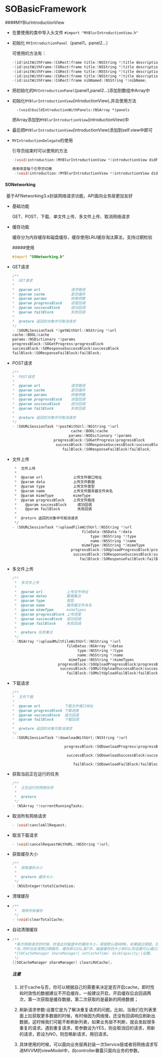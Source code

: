 # 	SOBasicFramework

####MYBlurIntroductionView

* 在要使用的类中导入头文件 `#import "MYBlurIntroductionView.h"`
* 初始化 `MYIntroductionPanel`（panel1，panel2...）

  可使用的方法有：
  ​	

  ```objective-c
  -(id)initWithFrame:(CGRect)frame title:(NSString *)title description:(NSString *)description;
  -(id)initWithFrame:(CGRect)frame title:(NSString *)title description:(NSString *)description header:(UIView *)headerView;
  -(id)initWithFrame:(CGRect)frame title:(NSString *)title description:(NSString *)description image:(UIImage *)image;
  -(id)initWithFrame:(CGRect)frame title:(NSString *)title description:(NSString *)description image:(UIImage *)image header:(UIView *)headerView;
  -(id)initWithFrame:(CGRect)frame nibNamed:(NSString *)nibName;
  ```

* 把初始化的`MYIntroductionPanel`(panel1,panel2...)添加到数组中Array中
* 初始化`MYBlurIntroductionView`(introductionView),并且使用方法
	
		-(void)buildIntroductionWithPanels:(NSArray *)panels
	
	把Array添加到`MYBlurIntroductionView`(introductionView)中
* 最后把`MYBlurIntroductionView`(introductionView)添加到self.view中即可
* `MYIntroductionDelegate`的使用

   引导页结束时可以使用的方法
   ```objective-c
   -(void)introduction:(MYBlurIntroductionView *)introductionView didFinishWithType:(MYFinishType)finishType;
   ```

   ```objective-c
   用来改变每个引导页切换
    -(void)introduction:(MYBlurIntroductionView *)introductionView didChangeToPanel:(MYIntroductionPanel *)panel withIndex:(NSInteger)panelIndex;
   ```

#### SONetworking

​	基于AFNetworking3.x封装网络请求功能，API面向业务层更加友好

- 基础功能

  GET、POST、下载、单文件上传、多文件上传、取消网络请求

- 缓存功能

  缓存分为内存缓存和磁盘缓存，缓存使用LRU缓存淘汰算法，支持过期检验

  #####使用

  ```objective-c
  #import "SONetworking.h"
  ```

* GET请求

  ```objective-c
  /**
  *  GET请求
  *
  *  @param url              请求路径
  *  @param cache            是否缓存
  *  @param params           拼接参数
  *  @param progressBlock    进度回调
  *  @param successBlock     成功回调
  *  @param failBlock        失败回调
  *
  *  @return 返回的对象中可取消请求
  */
  - (SOURLSessionTask *)getWithUrl:(NSString *)url
  cache:(BOOL)cache
  params:(NSDictionary *)params
  progressBlock:(SOGetProgress)progressBlock
  successBlock:(SOResponseSuccessBlock)successBlock
  failBlock:(SOResponseFailBlock)failBlock;
  ```

* POST请求

  ```objective-c
  /**
  *  POST请求
  *
  *  @param url              请求路径
  *  @param cache            是否缓存
  *  @param params           拼接参数
  *  @param progressBlock    进度回调
  *  @param successBlock     成功回调
  *  @param failBlock        失败回调
  *
  *  @return 返回的对象中可取消请求
  */
  - (SOURLSessionTask *)postWithUrl:(NSString *)url
                             cache:(BOOL)cache
                            params:(NSDictionary *)params
                     progressBlock:(SOGetProgress)progressBlock
                      successBlock:(SOResponseSuccessBlock)successBlock
                         failBlock:(SOResponseFailBlock)failBlock;
  ```

* 文件上传

  ```objective-c
   *  文件上传
   *
   *  @param url              上传文件接口地址
   *  @param data             上传文件数据
   *  @param type             上传文件类型
   *  @param name             上传文件服务器文件夹名
   *  @param mimeType         mimeType
   *  @param progressBlock    上传文件路径
   *	@param successBlock     成功回调
   *	@param failBlock		失败回调
   *
   *  @return 返回的对象中可取消请求
   */
  - (SOURLSessionTask *)uploadFileWithUrl:(NSString *)url
                                  fileData:(NSData *)data
                                      type:(NSString *)type
                                      name:(NSString *)name
                                  mimeType:(NSString *)mimeType
                             progressBlock:(SOUploadProgressBlock)progressBlock
                              successBlock:(SOResponseSuccessBlock)successBlock
                                 failBlock:(SOResponseFailBlock)failBlock;
  ```

* 多文件上传

  ```objective-c
  /**
   *  多文件上传
   *
   *  @param url           上传文件地址
   *  @param datas         数据集合
   *  @param type          类型
   *  @param name          服务器文件夹名
   *  @param mimeType      mimeTypes
   *  @param progressBlock 上传进度
   *  @param successBlock  成功回调
   *  @param failBlock     失败回调
   *
   *  @return 任务集合
   */
  - (NSArray *)uploadMultFileWithUrl:(NSString *)url
                           fileDatas:(NSArray *)datas
                                type:(NSString *)type
                                name:(NSString *)name
                            mimeType:(NSString *)mimeTypes
                       progressBlock:(SOUploadProgressBlock)progressBlock
                        successBlock:(SOMultUploadSuccessBlock)successBlock
                           failBlock:(SOMultUploadFailBlock)failBlock;
  ```

* 下载请求

  ```objective-c
  /**
  *  文件下载
  *
  *  @param url           下载文件接口地址
  *  @param progressBlock 下载进度
  *  @param successBlock  成功回调
  *  @param failBlock     下载回调
  *
  *  @return 返回的对象可取消请求
  */
  - (SOURLSessionTask *)downloadWithUrl:(NSString *)url
  
                          progressBlock:(SODownloadProgress)progressBlock
  
                           successBlock:(SODownloadSuccessBlock)successBlock
  
                              failBlock:(SODownloadFailBlock)failBlock;
  ```

* 获取当前正在运行的任务

  ```objective-c
  /**
   *  正在运行的网络任务
   *
   *  @return 
   */
  - (NSArray *)currentRunningTasks;
  ```

* 取消所有网络请求

  ```objective-c
  - (void)cancleAllRequest;
  ```

* 取消下载请求

  ```objective-c
  - (void)cancelRequestWithURL:(NSString *)url;
  ```

* 获取缓存大小

  ```objective-c
  /**
   *  获取缓存大小
   *
   *  @return 缓存大小
   */
  - (NSUInteger)totalCacheSize;
  ```

* 清理缓存

* ```objective-c
  /**
   *  清除所有缓存
   */
  - (void)clearTotalCache;
  ```

* 自动清理缓存

* ```objective-c
  /**
   *每次网络请求的时候，检查此时磁盘中的缓存大小，阈值默认是40MB，如果超过阈值，则清理LRU缓
   *存,同时也会清理过期缓存，缓存默认SSL是7天，磁盘缓存的大小和SSL的设置可以通过该方法
   *[SOCacheManager shareManager] setCacheTime: diskCapacity:]设置。
   */
  [[SOCacheManager shareManager] clearLRUCache];
  ```

  ##### 注意

  1. 对于cache与否，你可以根据自己的需要来决定是否开启cache，即时性和时效性的数据建议不开启缓存，一般建议开启，开启缓存后会回调两次，第一次获取是缓存数据，第二次获取的是最新的网络数据；

  2. 刷新请求参数:设置它是为了解决重复请求的问题。比如，当我们在列表里面上拉获取更多数据的时候，有时候因为网络慢，还没有回调响应刷新出数据，这时候我们可能不断刷新列表，如果业务层不判断，就会发起很多重复的请求。遇到重复请求，若参数设为YES，则会取消旧的请求，用新的请求，若设为NO，则忽略新请求，用旧请求。

  3. 具体使用的时候，可以面向业务层再封装一次Service层或者将网络请求写进MVVM的viewModel中，向controller暴露只面向业务的参数。






